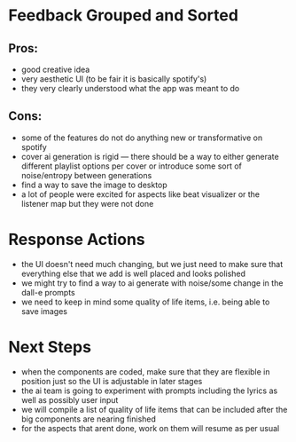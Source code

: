 # Feedback Grouped and Sorted
## Pros:
 - good creative idea
 - very aesthetic UI (to be fair it is basically spotify's)
 - they very clearly understood what the app was meant to do

## Cons: 
 - some of the features do not do anything new or transformative on spotify
 - cover ai generation is rigid — there should be a way to either generate different playlist options per cover or introduce some sort of noise/entropy between generations
 - find a way to save the image to desktop
 - a lot of people were excited for aspects like beat visualizer or the listener map but they were not done

# Response Actions
 - the UI doesn't need much changing, but we just need to make sure that everything else that we add is well placed and looks polished
 - we might try to find a way to ai generate with noise/some change in the dall-e prompts
 - we need to keep in mind some quality of life items, i.e. being able to save images
    
# Next Steps
 - when the components are coded, make sure that they are flexible in position just so the UI is adjustable in later stages
 - the ai team is going to experiment with prompts including the lyrics as well as possibly user input
 - we will compile a list of quality of life items that can be included after the big components are nearing finished
 - for the aspects that arent done, work on them will resume as per usual

